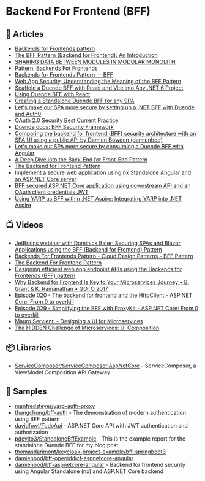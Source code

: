 # Backend For Frontend (BFF)

## 📕 Articles
- [Backends for Frontends pattern](https://learn.microsoft.com/en-us/azure/architecture/patterns/backends-for-frontends)
- [The BFF Pattern (Backend for Frontend): An Introduction](https://blog.bitsrc.io/bff-pattern-backend-for-frontend-an-introduction-e4fa965128bf)
- [SHARING DATA BETWEEN MODULES IN MODULAR MONOLITH](https://dev.to/lukaszreszke/sharing-data-between-modules-in-modular-monolith-50on)
- [Pattern: Backends For Frontends](https://samnewman.io/patterns/architectural/bff/)
- [Backends for Frontends Pattern — BFF](https://medium.com/design-microservices-architecture-with-patterns/backends-for-frontends-pattern-bff-7ccd9182c6a1)
- [Web App Security, Understanding the Meaning of the BFF Pattern](https://dev.to/damikun/web-app-security-understanding-the-meaning-of-the-bff-pattern-i85)
- [Scaffold a Duende BFF with React and Vite into Any .NET 6 Project](https://wrapt.dev/blog/scaffolding-duende-bff-with-react)
- [Using Duende BFF with React](https://wrapt.dev/blog/using-duende-bff-with-react)
- [Creating a Standalone Duende BFF for any SPA](https://wrapt.dev/blog/standalone-duende-bff-for-any-spa)
- [Let's make our SPA more secure by setting up a .NET BFF with Duende and Auth0](https://timdeschryver.dev/blog/lets-make-our-spa-more-secure-by-setting-up-a-net-bff-with-duende-and-auth0)
- [OAuth 2.0 Security Best Current Practice](https://datatracker.ietf.org/doc/html/draft-ietf-oauth-security-topics)
- [Duende docs: BFF Security Framework](https://docs.duendesoftware.com/identityserver/v6/bff/overview/)
- [Comparing the backend for frontend (BFF) security architecture with an SPA UI using a public API by Damien Bowden (damienbod)](https://damienbod.com/2022/01/10/comparing-the-backend-for-frontend-bff-security-architecture-with-an-spa-ui-using-a-public-api/)
- [Let's make our SPA more secure by consuming a Duende BFF with Angular](https://timdeschryver.dev/blog/lets-make-our-spa-more-secure-by-consuming-a-duende-bff-with-angular)
- [A Deep Dive into the Back-End for Front-End Pattern](https://www.codemag.com/Article/2203081/A-Deep-Dive-into-the-Back-End-for-Front-End-Pattern)
- [The Backend for Frontend Pattern](https://auth0.com/blog/the-backend-for-frontend-pattern-bff/)
- [Implement a secure web application using nx Standalone Angular and an ASP.NET Core server](https://damienbod.com/2023/09/11/implement-a-secure-web-application-using-nx-standalone-angular-and-an-asp-net-core-server/)
- [BFF secured ASP.NET Core application using downstream API and an OAuth client credentials JWT](https://damienbod.com/2024/04/08/bff-secured-asp-net-core-application-using-downstream-api-and-an-oauth-client-credentials-jwt/)
- [Using YARP as BFF within .NET Aspire: Integrating YARP into .NET Aspire](https://timdeschryver.dev/blog/integrating-yarp-within-dotnet-aspire)

## 📺 Videos
- [JetBrains webinar with Dominick Baier: Securing SPAs and Blazor Applications using the BFF (Backend for Frontend) Pattern](https://www.youtube.com/watch?v=DdNssiaIY_Q)
- [Backends For Frontends Pattern - Cloud Design Patterns - BFF Pattern](https://www.youtube.com/watch?v=wgD9t3R3x-w)
- [The Backend For Frontend Pattern](https://www.youtube.com/watch?v=zazeGmFmUxg)
- [Designing efficient web app endpoint APIs using the Backends for Frontends (BFF) pattern](https://www.youtube.com/watch?v=9Q6In-tbjUU)
- [Why Backend for Frontend Is Key to Your Microservices Journey • B. Grant & K. Ramanathan • GOTO 2017](https://www.youtube.com/watch?v=PwgQZ8eCGxA)
- [Episode 020 - The backend for frontend and the HttpClient - ASP.NET Core: From 0 to overkill](https://www.youtube.com/watch?v=A8ZCVzeqFtA)
- [Episode 029 - Simplifying the BFF with ProxyKit - ASP.NET Core: From 0 to overkill](https://www.youtube.com/watch?v=Wgu97TKaRiI) 
- [Mauro Servienti - Designing a UI for Microservices](https://www.youtube.com/watch?v=AxWGAiIg7_0)
- [The HIDDEN Challenge of Microservices: UI Composition](https://www.youtube.com/watch?v=ILbjKR1FXoc)

## 📦 Libraries
- [ServiceComposer/ServiceComposer.AspNetCore](https://github.com/ServiceComposer/ServiceComposer.AspNetCore) - ServiceComposer, a ViewModel Composition API Gateway

## 🚀 Samples
- [manfredsteyer/yarp-auth-proxy](https://github.com/manfredsteyer/yarp-auth-proxy)
- [thangchung/bff-auth](https://github.com/thangchung/bff-auth) - The demonstration of modern authentication using BFF pattern
- [davidfowl/TodoApi](https://github.com/davidfowl/TodoApi) - ASP.NET Core API with JWT authentication and authorization
- [pdevito3/StandaloneBffExample](https://github.com/pdevito3/StandaloneBffExample) - This is the example report for the standalone Duende BFF for my blog post
- [thomasdarimont/keycloak-project-example/bff-springboot3](https://github.com/thomasdarimont/keycloak-project-example/tree/main/apps/bff-springboot3)
- [damienbod/bff-openiddict-aspnetcore-angular](https://github.com/damienbod/bff-openiddict-aspnetcore-angular)
- [damienbod/bff-aspnetcore-angular](https://github.com/damienbod/bff-aspnetcore-angular) - Backend for frontend security using Angular Standalone (nx) and ASP.NET Core backend